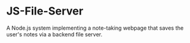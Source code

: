 # JS-File-Server
A Node.js system implementing a note-taking webpage that saves the user's notes via a backend file server.
